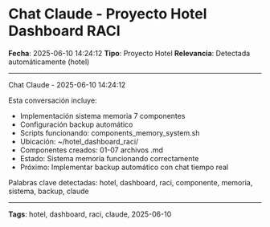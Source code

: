 # Chat Claude - Proyecto Hotel Dashboard RACI
**Fecha**: 2025-06-10 14:24:12
**Tipo**: Proyecto Hotel
**Relevancia**: Detectada automáticamente (hotel)

---

Chat Claude - 2025-06-10 14:24:12

Esta conversación incluye:
- Implementación sistema memoria 7 componentes
- Configuración backup automático
- Scripts funcionando: components_memory_system.sh
- Ubicación: ~/hotel_dashboard_raci/
- Componentes creados: 01-07 archivos .md
- Estado: Sistema memoria funcionando correctamente
- Próximo: Implementar backup automático con chat tiempo real

Palabras clave detectadas: hotel, dashboard, raci, componente, memoria, sistema, backup, claude

---

**Tags**: hotel, dashboard, raci, claude, 2025-06-10
